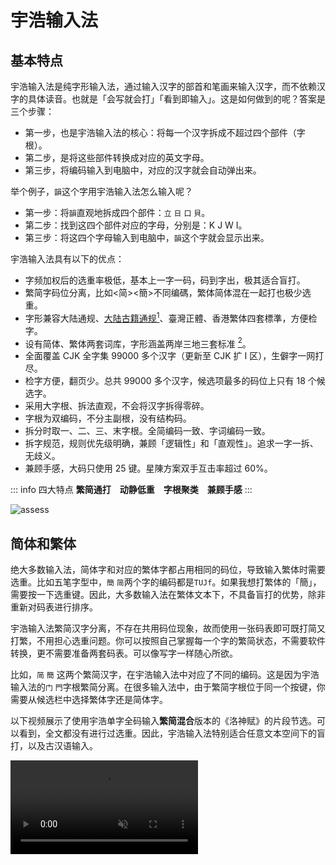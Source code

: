 <script setup>
import Chaifen from '@/chaifen/Chaifen.vue'
import MultiChaifen from '@/chaifen/MultiChaifen.vue'
</script>

# 宇浩输入法

<MultiChaifen chars="宇浩輸入法" :size="50"/>

## 基本特点

宇浩输入法是纯字形输入法，通过输入汉字的部首和笔画来输入汉字，而不依赖汉字的具体读音。也就是「会写就会打」「看到即输入」。这是如何做到的呢？答案是三个步骤：

- 第一步，也是宇浩输入法的核心：将每一个汉字拆成不超过四个部件（字根）。
- 第二步，是将这些部件转换成对应的英文字母。
- 第三步，将编码输入到电脑中，对应的汉字就会自动弹出来。

举个例子，`韻`这个字用宇浩输入法怎么输入呢？

- 第一步：将`韻`直观地拆成四个部件：`立` `日` `口` `貝`。
- 第二步：找到这四个部件对应的字母，分别是：K J W I。
- 第三步：将这四个字母输入到电脑中，`韻`这个字就会显示出来。

<div class="flex justify-left flex-wrap">
<Chaifen char='韻' :parts='[5,4,3,7]' />
<Chaifen char='韵' :parts='[5,4,2,2]' />
</div>

宇浩输入法具有以下的优点：

- 字频加权后的选重率极低，基本上一字一码，码到字出，极其适合盲打。
- 繁简字码位分离，比如<简><簡>不同编碼，繁体简体混在一起打也极少选重。
- 字形兼容大陆通规、[大陆古籍通规](/docs/guji)[^guji_standards]、臺灣正體、香港繁体四套標準，方便检字。
- 设有简体、繁体两套词库，字形涵盖两岸三地三套标准 [^opencc]。
- 全面覆盖 CJK 全字集 99000 多个汉字（更新至 CJK 扩 I 区），生僻字一网打尽。
- 检字方便，翻页少。总共 99000 多个汉字，候选项最多的码位上只有 18 个候选字。
- 采用大字根、拆法直观，不会将汉字拆得零碎。
- 字根为双编码，不分主副根，没有结构码。
- 拆分时取一、二、三、末字根。全简编码一致、字词编码一致。
- 拆字规范，规则优先级明确，兼顾「逻辑性」和「直观性」。追求一字一拆、无歧义。
- 兼顾手感，大码只使用 25 键。星陳方案双手互击率超过 60%。

::: info 四大特点
**繁简通打　动静低重　字根聚类　兼顾手感**
:::

![assess](/assess.png)

## 简体和繁体

绝大多数输入法，简体字和对应的繁体字都占用相同的码位，导致输入繁体时需要选重。比如五笔字型中，`簡` `简`两个字的编码都是`TUJf`。如果我想打繁体的「簡」，需要按一下选重键。因此，大多数输入法在繁体文本下，不具备盲打的优势，除非重新对码表进行排序。

宇浩输入法繁简汉字分离，不存在共用码位现象，故而使用一张码表即可既打简又打繁，不用担心选重问题。你可以按照自己掌握每一个字的繁简状态，不需要软件转换，更不需要准备两套码表。可以像写字一样随心所欲。

比如，`简` `簡` 这两个繁简汉字，在宇浩输入法中对应了不同的编码。这是因为宇浩输入法的`门` `門`字根繁简分离。在很多输入法中，由于繁简字根位于同一个按键，你需要从候选栏中选择繁体字还是简体字。

以下视频展示了使用宇浩单字全码输入**繁简混合**版本的《洛神赋》的片段节选。可以看到，全文都没有进行过选重。因此，宇浩输入法特别适合任意文本空间下的盲打，以及古汉语输入。

<video src='/yuhao-example.mp4' loop controls muted/>

## 静重和动重

宇浩输入法支持繁简通打，并不代表它牺牲了**只打简体**或**只打繁体**的性能。我们不妨看一看下面的数据：

- 简体文本：常用 1500 字全码无重 [^frequent_characters]。常用 3000 字，全码 10 组重码，出简后无重码。常用 4500 字，全码 55 组重码，出简后 2 组重码。**常用 6000 字，全码 117 组重码，出简后 14 组重码。字频加权后，全码下每万字选重 5 次。**

- 繁体文本：常用 1500 字，全码 1 组重码，出简后无重。常用 3000 字，全码 24 组重码，出简后 4 组重码。常用 4500 字，全码 92 组重码，出简后 13 组重码。常用 5700 字，全码 152 组重码，出简后 36 组重码。字频加权后，全码下每万字选重 15 次。

- 繁简混合文本 [^mixed_frequency]：前 1500 字，全码 3 组重码，出简后无重。前 3000 字，全码 13 组重码，出简后 3 组重码。前 6000 字，全码 131 组重码，出简后 16 组重码。前 9000 字，全码 365 组重码，出简后 92 组重码。字频加权后，全码下每万字选重 17 次。

要知道，宇浩输入法只使用了 25 个按键，也就是说四码的编码空间只有其他 26 键输入法的 85.5%。但是宇浩输入法在常用繁简汉字下选重率却是同类输入法中最低的。

## 打单和打词

宇浩输入法可以输入单字也可以输入词语，各有优缺点。

::: info 单字输入相比词语输入

词语输入缺点：

- 单字输入学习成本较低，学完单字就等于毕业。词语输入还要学习词语编码规则。
- 单字输入思维负担小，不需要进行人工分词，熟练后打字比较连贯。
- 输入单字和输入词语时，每个字的编码是不同的，比如一简字打单时只要输入一码，打词时需要输入两码。
- 很多生僻词、新词、长词可能不在词库中，过度依赖词语输入会造成「踩空」的问题，必须回改。
- 词语输入的重码率高于单字输入1个数量级，确定性较差，失去了形码的根本优势。

词语输入优点：

- 词语输入时，每四码可以上屏至少两字，即使存在选重的几率，平均每个字的码长不到2.0。相比之下，单字输入的平均码长上升到了3.1左右，且对空格的依赖很大。
- 词语输入时，最多取每个字的前两个字根，思维负担小。相比之下，单字取码常取到第三根，深入字的中央部分，思维负担较大。
:::

宇浩输入法，单字输入模式下（只考虑二简）选重率约为0.06%，词语输入模式下[选重率约为1.27%](./statistics.md)。一个比较好的状态，应该是主要打单字，辅助打词语，根据个人偏好，找到一个平衡点，让综合选重率达到0.30% 到 0.50% 左右。

因此，宇浩输入法的最佳输入体验，是以字为主，以词为辅，激进打字，谨慎打词，从而达到较佳的确定性，做到完全关闭候选框输入。

<!-- ## 适合人群

评价一款输入法，不能只看重码率，因为每一款输入法都有自己的**设计哲学**和**目标用户**。有优点就必然有缺点，反之亦然。评价一款输入法的维度，除却重码率，还有规则简易度、字根复杂度、按键舒适度、平台通用性等。这就是为什么拼音重码高，但大多数人还是会使用拼音，因为它的学习成本基本为零。选择学习输入法，一定要符合自己的需求，要综合考虑多方面因素，例如，是否愿意背较多的字根，是否有打古文、繁体字需求等。

宇浩输入法的最佳输入体验，是采用精简词库（80000 词左右，同时包括简体、台湾繁体、香港繁体、大陆繁体）并配合单字输入，从而达到极致的确定性，做到完全关闭候选框输入。以下为宇浩输入法**最适合**的人群：

- 对繁体字和简化字都有输入需求，希望做到繁简无缝切换，不依赖程序进行转换的人（中文系学生、经常同两岸三地人士打交道者、方言爱好者、汉字爱好者等）；或
- 日常主要输入繁体文本的人（港澳台用户）；或
- 日常需要输入简体文本，偶尔需要输入繁体文本和生僻字的人；或
- 热爱汉字，喜欢一笔一画写字的感觉，想要学习传统汉字的人。 -->

## 聚类和分区

宇浩输入法的核心是对于汉字的拆分，其次是对于字根排布的设计。字根一共有 200 多个，但字母只有 26 个，因此，每个按键上都会有大约 10 个左右的字根。字根如何排布，直接决定了它的学习难度、维护难度、手感、连贯度等等。大体上：

- 对相似字形进行聚类和分区的方案，比乱序排布的方案，学习更加便捷，维护成本更低。比如：「目且貝見」这些都有「目」形的字根，如果安排在一个按键上，那么我们只要记住了其中的一个，就能立刻记住剩下的字根。
- 乱序排布的方案，比对相似字形进行聚类和分区的方案，手感更优。这是因为字根排布的设计中，最大的限制条件就是聚类。解除了这个限制，排布就更加自由，就能在手感上做到更好。
- 三码的方案，比四码的方案，思维负担更小。这是因为四码方案需要取到字的第三根，这个字根往往深入字的中部，思考起来需要更多时间。
- 四码的方案，比三码的方案，重码更低。这一点不言而喻。

每个人都有自己的偏好。为了照顾不同人群的需求。宇浩输入法有两套**官方字根排布设计**。大家可根据自己的偏好和以前的输入习惯，选择其中一个学习。由于这些设计都基于「宇浩拆分」，因此就算后面想试试其他的设计，也只用几天就能适应。

### 宇浩·星陳

**宇浩·星陳**是官方字根排布设计，采用了字根聚类同键排布模式（类似郑码、徐码）。字形相似的字根会被聚拢在一道，排布在 25 个键位上。方案名取自《尚書大傳》之「明明上天，爛然星陳」。

由于大量字形相近的字根被放在了一个按键上，它对于初学者极为友好，可以通过联想记忆法，以「组」为单位来记忆。比如：

- `目且貝見`和`日曰早`都在 J 上。
- `亦文（夂）亥（豕）亡方`都在 T 上。

![yustar](/yustar.png)

### 宇浩·光華

**宇浩·光華**是官方字根排布设计，采用了字根首笔分区排布模式（类似五笔、真码）。依据字根第一笔的笔画，分布在横竖撇捺折五区中。其中横区 6 键，竖区 5 键，撇区 6 键，捺区 4 键，折区 4 键。方案名取自《尚書大傳》之「日月光華，旦復旦兮」。

由于字根按照首笔笔画进行分区，适合有五笔经验的用户。

![宇浩输入法宋体字根图](/yulight.webp)

两个方案的区别，可参见以下表格。

| 特点                       | 宇浩·光華 | 宇浩·星陈 |
| :------------------------- | :-------- | :-------- |
| 使用最新版本**宇浩拆分**   | ✅         | ✅         |
| 支持到 CJK ext-I           | ✅         | ✅         |
| 兼容台湾字形拆分           | ✅         | ✅         |
| 繁简通打低极选重率 (<0.2%) | ✅         | ✅         |
| 字根双编码                 | ✅         | ✅         |
| 附属根比代表根多补一码     | ✅         | ❌         |
| 大码使用 Z 键              | ❌         | ❌         |
| 小码使用 Z 键              | ❌         | ✅         |
| 相似字形字根同分区聚类     | ✅         | ❌         |
| 相似字形字根同大码聚类     | ❌         | ✅         |
| 小码使用拼音中的字母       | ✅         | ✅         |
| 小码 >85% 使用拼音首字母   | ❌         | ✅         |
| 双手互击率 >60%            | ❌         | ✅         |
| 严格优化键位分布           | ❌         | ✅         |
| Z 键反查                   | ✅         | ✅         |

## 第三方衍生

基于宇浩输入法的拆分，部分用户还创制了其他的**衍生方案**。

#### 吉旦饼

[**吉旦饼**](https://lost-melody.github.io/wafel)，是阿吉、王牌餅乾发起的一项衍生方案。它采用乱序字根设计、三码定长、延迟顶字。「吉旦饼」这个名字，来自三名主要开发人：阿吉，forFudan，王牌餅乾。取义于 華夫餅 (wafel)，其汉语翻译应有「鸡蛋饼」之义。

输入三码后，对应的三码单字不会上屏，而是将此汉字暂留在预选区，等到第七码的时候，才顶出第一字。每输入四码时，进入临时四码模式，可以选择 Tab 上屏对应的四码单字。因此可看作加强版的「五三顶」输入法。

鸡蛋饼不取第三字根，故而拆分起来更加简单，思维压力较小。三码一字，也使得输入的节奏非常舒服。

<!-- 
| 特点                       | 宇浩·星陈 | 吉旦饼                    |
| :------------------------- | :-------- | :------------------------ |
| 使用最新版本**宇浩拆分**   | ✅         | ✅                         |
| 支持到 CJK ext-I           | ✅         | （四码模式下）            |
| 兼容台湾字形拆分           | ✅         | ❌                         |
| 字根双编码                 | ✅         | ✅                         |
| 三码方案                   | ❌         | ✅                         |
| 四码方案                   | ✅         | （支持四码加 Tab 键输入） |
| 单字派码长                 | ~3.15     | ~2.65                     |
| 一简二简个数               | ~600      | ~50                       |
| 繁简通打低极选重率 (<0.2%) | ✅         | （四码模式下）            |
| 大码使用 Z 键              | ❌         | ✅                         |
| 小码使用 Z 键              | ✅         | ✅                         |
| 相似字形字根同大码聚类     | ✅         | ❌                         |
| 小码使用拼音中的字母       | ✅         | ❌                         |
| 小码 >85% 使用拼音首字母   | ✅         | ❌                         |
| 双手互击率 >60%            | ✅         | ✅                         |
| 严格优化键位分布           | ✅         | ✅                         |
| Z 键反查                   | ✅         | ❌                         |
 -->

#### 卿雲爛兮

[**卿雲爛兮**](./joy.md)，是钱多多发起的一项衍生方案，特点是**乱序、单编、消灭小码**。方案名取自《尚書大傳》之「卿雲爛兮，糺縵縵兮」。取码规则共两条：

1. 依次取第一、二、三、末字根对应的编码；
2. 不足四码时，输入一个补码，即末根读音。

<!-- 
所以，根据字根数量，有以下几种形式。设首根为 A，次根为 B，三根为 C，末根为 Z，读音为 p。

1. 单根字：Zp
2. 双根字：AZp
3. 三根字：ABZp
4. 多根字：ABCZ -->

<!-- 本方案的**补码**，是末根的读音首字母，唯一的例外是高频「口」字根。 -->

<!-- {: .highlight }
卿云取码歌诀  
一二三末取字根　单根成字即自身  
双根便作首和末　三根首二同末存  
字根表中找编码　二十五键莫看岔  
依次填入根字母　不足四码加补码  
补码就是末根音　以下法则心里记  
鱼化ｖ来衣作ｉ　口补ｖ外无特例  

| 末根补码 | 规则                     | 举例                    |
| :------- | :----------------------- | ----------------------- |
| v        | 频率最高的字根，补码为 v | 口                      |
| v        | 读音为 ㄩ 的，补码为 v   | 鱼魚雨禺予 月曰         |
| i        | 读音为 ㄧ 的，补码为 i   | 一乙已乂弋亦衤 言羊用夭 |

字根是有限的，因此本方案依旧是纯形方案，不是形音方案。 -->

由于字根采用乱序设计，卿云同时兼顾了极低的选重率、优秀的手感、和简单的规则。其关键数据如下：

- 简体动态选重率 0.08%
- 繁体动态选重率 0.08%
- 繁简混合动态选重率 0.135%
- 全码速度当量 1.27，简码速度当量 1.28
- 单字平均双手互击率 > 65%，连续文本双手互击率 > 45%

## 鸣谢

本输入法的设计制作主要借鉴了三个前辈输入法的优点，在这里向他们的作者表示极大的敬意和感谢。它们包括：

- 郑码的大字根、双编码设计。通过「位码」而非「结构码」来挖掘首根的信息。
- 徐码对于繁简通打的支持，以及小码从拼音字母中选取的特点。使用音托不仅方便记忆，也可以达到更佳的离散。
- 五笔字型字根分区排布、不使用 Z 键的特征。分区排布方便对于字根的记忆，Z 键空出后利于手感，还能用于其他功能，方便各平台通用。

在输入法的制作过程中，不少伙伴提出了大量宝贵的意见和建议，帮助它不断优化进步。特此致以极大的谢意。

- 钱多多为输入法的推广作出大量的努力。还绘制了黑体的字根图、设计了输入法的 Logo 和 Android 上的定制方案。可谓「首席艺术委员」。
- 阿吉始终鼓励作者开发一款新的输入法，他的很多观点和设计哲学同作者不谋而合，也坚定了宇浩输入法讲客观、讲实用的理念。他为输入法的字根规律性和易学性提出了大量建议，使折区字根的排布上了一个台阶。可谓「首席哲学委员」。
- 宋天为输入法的规则的完善提出了大量意见和建议，找出了很多拆分上的不合理之处，尤其是在大字集的拆分上，他的建议至关重要，也使宇浩输入法在常用字集内拆分无二义、规则无矛盾。可谓「首席拆分委员」。
- 王牌饼干不仅设计了非常好用的「宇浩三码顶」方案，还为 RIME 方案编写了优秀的 Lua 代码。可谓「首席技术委员」。

还有不少朋友为输入法的优化提出了宝贵的意见和建议，此处不一一致谢。

::: info 有联为证：
>汉字十万，岂宇浩独收八九？  
>字根两百，因诸君而改二三。
:::

## 脚注

[^frequent_characters]: 「最常用汉字」的定义依赖于文本空间。关于本测评中所用的字频数据的来源，[请参阅此页面](/docs/statistics)。

[^guji_standards]: 中华人民共和国国家标准《古籍印刷通用字规范字形表》（GB/Z 40637-2021）：[https://openstd.samr.gov.cn/bzgk/gb/newGbInfo?hcno=52E2DE28D439C1937EE09AE4B5AA615B](https://openstd.samr.gov.cn/bzgk/gb/newGbInfo?hcno=52E2DE28D439C1937EE09AE4B5AA615B)

[^mixed_frequency]: 这里的繁简混合字频来源于简体字频和繁体字频。假设一个人一半时间打简体，一半时间打繁体，那么便适用于此数据。

[^opencc]: 两岸三地三套标准包括：大陆简体、大陆繁體、臺灣正體。另外，宇浩输入法还兼容符合 OpenCC 用字标准的词语。

